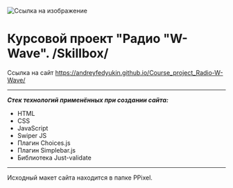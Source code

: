![Ссылка на изображение](https://andreyfedyukin.github.io/Course_project_Radio-W-Wave/img/logo.png)

# Курсовой проект "Радио "W-Wave". /Skillbox/

Ссылка на сайт https://andreyfedyukin.github.io/Course_project_Radio-W-Wave/

---

**_Стек технологий применённых при создании сайта:_**

- HTML
- CSS
- JavaScript
- Swiper JS
- Плагин Choices.js
- Плагин Simplebar.js
- Библиотека Just-validate

---
Исходный макет сайта находится в папке PPixel.
